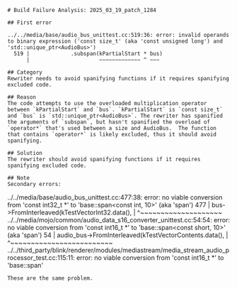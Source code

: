 ```
# Build Failure Analysis: 2025_03_19_patch_1284

## First error

../../media/base/audio_bus_unittest.cc:519:36: error: invalid operands to binary expression ('const size_t' (aka 'const unsigned long') and 'std::unique_ptr<AudioBus>')
  519 |             .subspan(kPartialStart * bus)
      |                      ~~~~~~~~~~~~~ ^ ~~~

## Category
Rewriter needs to avoid spanifying functions if it requires spanifying excluded code.

## Reason
The code attempts to use the overloaded multiplication operator between `kPartialStart` and `bus`. `kPartialStart` is `const size_t` and `bus` is `std::unique_ptr<AudioBus>`. The rewriter has spanified the arguments of `subspan`, but hasn't spanified the overload of `operator*` that's used between a size and AudioBus.  The function that contains `operator*` is likely excluded, thus it should avoid spanifying.

## Solution
The rewriter should avoid spanifying functions if it requires spanifying excluded code.

## Note
Secondary errors:
```
../../media/base/audio_bus_unittest.cc:477:38: error: no viable conversion from 'const int32_t *' to 'base::span<const int, 10>' (aka 'span<const int>')
  477 |     bus->FromInterleaved<SignedInt32SampleTypeTraits>(kTestVectorInt32.data(),
      |                                                      ^~~~~~~~~~~~~~~~~~~~~
../../media/mojo/common/audio_data_s16_converter_unittest.cc:54:54: error: no viable conversion from 'const int16_t *' to 'base::span<const short, 10>' (aka 'span<const short>')
   54 |   audio_bus->FromInterleaved<SignedInt16SampleTypeTraits>(kTestVectorContents.data(),
      |                                                          ^~~~~~~~~~~~~~~~~~~~~~~~~~
../../third_party/blink/renderer/modules/mediastream/media_stream_audio_processor_test.cc:115:11: error: no viable conversion from 'const int16_t *' to 'base::span<const short>'
```
These are the same problem.